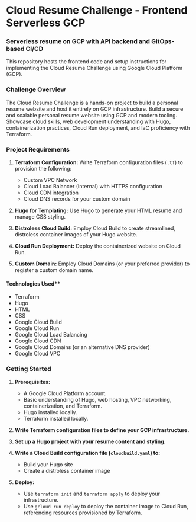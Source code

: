 # Cloud Resume Challenge - Frontend Serverless GCP
### Serverless resume on GCP with API backend and GitOps-based CI/CD

This repository hosts the frontend code and setup instructions for implementing the Cloud Resume Challenge using Google Cloud Platform (GCP).

### Challenge Overview

The Cloud Resume Challenge is a hands-on project to build a personal resume website and host it entirely on GCP infrastructure. Build a secure and scalable personal resume website using GCP and modern tooling. Showcase cloud skills, web development understanding with Hugo, containerization practices, Cloud Run deployment, and IaC proficiency with Terraform.


### Project Requirements

1. **Terraform Configuration:** Write Terraform configuration files (`.tf`) to provision the following:
   - Custom VPC Network
   - Cloud Load Balancer (Internal) with HTTPS configuration
   - Cloud CDN integration
   - Cloud DNS records for your custom domain

2. **Hugo for Templating:** Use Hugo to generate your HTML resume and manage CSS styling. 

3. **Distroless Cloud Build:**  Employ Cloud Build to create streamlined, distroless container images of your Hugo website.

4. **Cloud Run Deployment:** Deploy the containerized website on Cloud Run.

5. **Custom Domain:** Employ Cloud Domains (or your preferred provider) to register a custom domain name.

#### Technologies Used**

* Terraform
* Hugo
* HTML 
* CSS
* Google Cloud Build
* Google Cloud Run
* Google Cloud Load Balancing
* Google Cloud CDN
* Google Cloud Domains (or an alternative DNS provider)
* Google Cloud VPC

### Getting Started

1. **Prerequisites:**
   - A Google Cloud Platform account.
   - Basic understanding of Hugo, web hosting, VPC networking, containerization, and Terraform.
   - Hugo installed locally.
   - Terraform installed locally.

2. **Write Terraform configuration files to define your GCP infrastructure.** 

3. **Set up a Hugo project with your resume content and styling.**

4. **Write a Cloud Build configuration file (`cloudbuild.yaml`) to:**
   - Build your Hugo site
   - Create a distroless container image 

5. **Deploy:**
   - Use `terraform init` and `terraform apply` to deploy your infrastructure.
   - Use `gcloud run deploy` to deploy the container image to Cloud Run, referencing resources provisioned by Terraform.